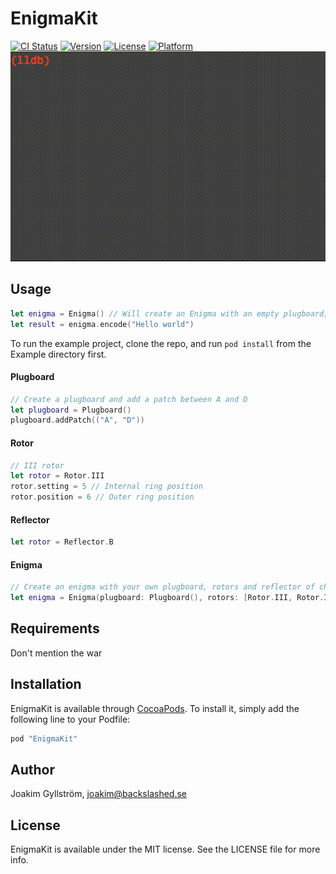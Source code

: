 # EnigmaKit

[![CI Status](http://img.shields.io/travis/mikaoj/EnigmaKit.svg?style=flat)](https://travis-ci.org/mikaoj/EnigmaKit)
[![Version](https://img.shields.io/cocoapods/v/EnigmaKit.svg?style=flat)](http://cocoapods.org/pods/EnigmaKit)
[![License](https://img.shields.io/cocoapods/l/EnigmaKit.svg?style=flat)](http://cocoapods.org/pods/EnigmaKit)
[![Platform](https://img.shields.io/cocoapods/p/EnigmaKit.svg?style=flat)](http://cocoapods.org/pods/EnigmaKit)
![Alt text](enigma.gif "Enigma")

## Usage
```swift
let enigma = Enigma() // Will create an Enigma with an empty plugboard, rotors I, II, III and reflector B (wide).
let result = enigma.encode("Hello world")
```

To run the example project, clone the repo, and run `pod install` from the Example directory first.

#### Plugboard
```swift
// Create a plugboard and add a patch between A and D
let plugboard = Plugboard()
plugboard.addPatch(("A", "D"))
```
#### Rotor
```swift
// III rotor
let rotor = Rotor.III
rotor.setting = 5 // Internal ring position
rotor.position = 6 // Outer ring position
```
#### Reflector
```swift
let rotor = Reflector.B
```
#### Enigma
```swift
// Create an enigma with your own plugboard, rotors and reflector of choice
let enigma = Enigma(plugboard: Plugboard(), rotors: [Rotor.III, Rotor.IV, Rotor.II], reflector: Reflector.C)
```

## Requirements
Don't mention the war

## Installation

EnigmaKit is available through [CocoaPods](http://cocoapods.org). To install
it, simply add the following line to your Podfile:

```ruby
pod "EnigmaKit"
```

## Author

Joakim Gyllström, joakim@backslashed.se

## License

EnigmaKit is available under the MIT license. See the LICENSE file for more info.
